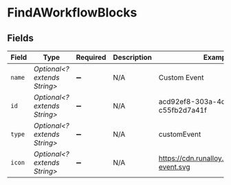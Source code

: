 # FindAWorkflowBlocks


## Fields

| Field                                        | Type                                         | Required                                     | Description                                  | Example                                      |
| -------------------------------------------- | -------------------------------------------- | -------------------------------------------- | -------------------------------------------- | -------------------------------------------- |
| `name`                                       | *Optional<? extends String>*                 | :heavy_minus_sign:                           | N/A                                          | Custom Event                                 |
| `id`                                         | *Optional<? extends String>*                 | :heavy_minus_sign:                           | N/A                                          | acd92ef8-303a-4c31-b323-c55fb2d7a41f         |
| `type`                                       | *Optional<? extends String>*                 | :heavy_minus_sign:                           | N/A                                          | customEvent                                  |
| `icon`                                       | *Optional<? extends String>*                 | :heavy_minus_sign:                           | N/A                                          | https://cdn.runalloy.com/icons/app-event.svg |